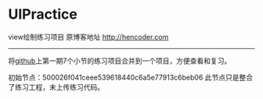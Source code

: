 # UIPractice
view绘制练习项目  原博客地址 http://hencoder.com

---

将[github](https://github.com/hencoder)上第一期7个小节的练习项目合并到一个项目，方便查看和复习。

初始节点：500026f041ceee539618440c6a5e77913c6beb06
此节点只是整合了练习工程，未上传练习代码。
